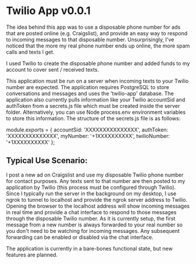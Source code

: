 # Twilio App v0.0.1

The idea behind this app was to use a disposable phone number for ads that are posted online (e.g. Craigslist), and provide an easy way to respond to incoming messages to that disposable number. Unsurprisingly, I've noticed that the more my real phone number ends up online, the more spam calls and texts I get.

I used Twilio to create the disposable phone number and added funds to my account to cover sent / received texts.

This application must be run on a server when incoming texts to your Twilio number are expected. The application requires PostgreSQL to store conversations and messages and uses the 'twilio-app' database. The application also currently pulls information like your Twilio accountSid and authToken from a secrets.js file which must be created inside the server folder. Alternatively, you can use Node process.env environment variables to store this information. The structure of the secrets.js file is as follows:

module.exports = {
accountSid: 'XXXXXXXXXXXXXXX',
authToken: 'XXXXXXXXXXXXXX',
myNumber: '+1XXXXXXXXXX',
twilioNumber: '+1XXXXXXXXXX'
};

## Typical Use Scenario:

I post a new ad on Craigslist and use my disposable Twilio phone number for contact purposes. Any texts sent to that number are then posted to my application by Twilio (this process must be configured through Twilio). Since I typically run the server in the background on my desktop, I use ngrok to tunnel to localhost and provide the ngrok server address to Twilio.
Opening the browser to the localhost address will show incoming messages in real time and provide a chat interface to respond to those messages through the disposable Twilio number. As it is currently setup, the first message from a new number is always forwarded to your real number so you don't need to be watching for incoming messages. Any subsequent forwarding can be enabled or disabled via the chat interface.

The application is currently in a bare-bones functional state, but new features are planned.
